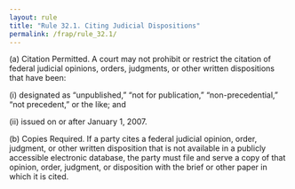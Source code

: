 ```yaml
---
layout: rule
title: "Rule 32.1. Citing Judicial Dispositions"
permalink: /frap/rule_32.1/
---
```


(a) Citation Permitted. A court may not prohibit or restrict the citation of federal judicial opinions, orders, judgments, or other written dispositions that have been:


(i) designated as “unpublished,” “not for publication,” “non-precedential,” “not precedent,” or the like; and


(ii) issued on or after January 1, 2007.


(b) Copies Required. If a party cites a federal judicial opinion, order, judgment, or other written disposition that is not available in a publicly accessible electronic database, the party must file and serve a copy of that opinion, order, judgment, or disposition with the brief or other paper in which it is cited.
